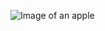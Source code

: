 ![Image of an apple](https://i2.wp.com/ceklog.kindel.com/wp-content/uploads/2013/02/firefox_2018-07-10_07-50-11.png?fit=641%2C618&ssl=1)
